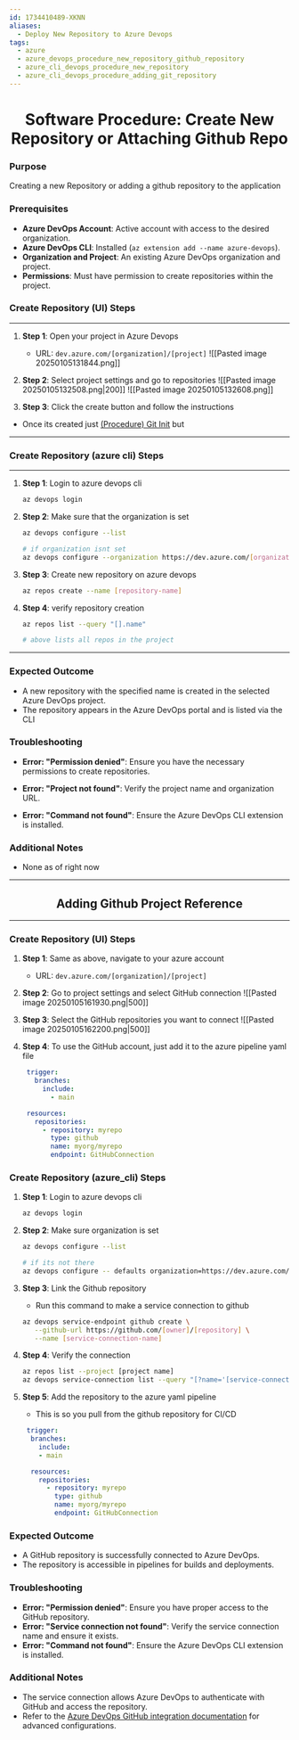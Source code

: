 ```yaml
---
id: 1734410489-XKNN
aliases:
  - Deploy New Repository to Azure Devops
tags:
  - azure
  - azure_devops_procedure_new_repository_github_repository
  - azure_cli_devops_procedure_new_repository
  - azure_cli_devops_procedure_adding_git_repository
---
```



<center>
<h1>Software Procedure: Create New Repository or Attaching Github Repo </h1>
</center>


### Purpose
Creating a new Repository or adding a github repository to the application

### Prerequisites
- **Azure DevOps Account**: Active account with access to the desired organization.
- **Azure DevOps CLI**: Installed (`az extension add --name azure-devops`).
- **Organization and Project**: An existing Azure DevOps organization and project.
- **Permissions**: Must have permission to create repositories within the project.

### Create Repository (UI) Steps
---
1. **Step 1**: Open your project in Azure Devops
   - URL: `dev.azure.com/[organization]/[project]`
![[Pasted image 20250105131844.png]]


2. **Step 2**: Select project settings and go to repositories
![[Pasted image 20250105132508.png|200]]
![[Pasted image 20250105132608.png]]

3. **Step 3**: Click the create button and follow the instructions

- Once its created just [(Procedure) Git Init](git/1736058440-NKMO.md) but 

---


### Create Repository (azure cli) Steps
---
1. **Step 1**: Login to azure devops cli
     ```bash
     az devops login
     ```

2. **Step 2**: Make sure that the organization is set
     ```bash
     az devops configure --list

     # if organization isnt set
     az devops configure --organization https://dev.azure.com/[organization]
     ```

3. **Step 3**: Create new repository on azure devops
     ```bash
     az repos create --name [repository-name]
     ```

4. **Step 4**: verify repository creation
     ```bash
     az repos list --query "[].name"

     # above lists all repos in the project
     ```


---

### Expected Outcome
- A new repository with the specified name is created in the selected Azure DevOps project.
- The repository appears in the Azure DevOps portal and is listed via the CLI

### Troubleshooting
- **Error: "Permission denied"**: Ensure you have the necessary permissions to create repositories.

- **Error: "Project not found"**: Verify the project name and organization URL.

- **Error: "Command not found"**: Ensure the Azure DevOps CLI extension is installed.


### Additional Notes
- None as of right now


<center>
  <hr>
  <h2>Adding Github Project Reference</h2>
  <hr>
</center>


### Create Repository (UI) Steps

1. **Step 1**: Same as above, navigate to your azure account
    - URL: `dev.azure.com/[organization]/[project]`

2. **Step 2**: Go to project settings and select GitHub connection
![[Pasted image 20250105161930.png|500]]

3. **Step 3**: Select the GitHub repositories you want to connect
![[Pasted image 20250105162200.png|500]]

4. **Step 4**: To use the GitHub account, just add it to the azure pipeline
           yaml file
    ```yaml
     trigger:
       branches:
         include:
           - main

     resources:
       repositories:
         - repository: myrepo
           type: github
           name: myorg/myrepo
           endpoint: GitHubConnection
    ```



### Create Repository (azure_cli) Steps

1. **Step 1**: Login to azure devops cli
     ```bash
     az devops login
     ```

2. **Step 2**: Make sure organization is set
     ```bash
     az devops configure --list

     # if its not there 
     az devops configure -- defaults organization=https://dev.azure.com/[org] project=[projectName]
     ```

3. **Step 3**: Link the Github repository
    - Run this command to make a service connection to github
     ```bash
     az devops service-endpoint github create \
        --github-url https://github.com/[owner]/[repository] \
        --name [service-connection-name]
     ```

4. **Step 4**: Verify the connection
     ```bash
     az repos list --project [project name]
     az devops service-connection list --query "[?name='[service-connection-name]']"
     ```

5. **Step 5**: Add the repository to the azure yaml pipeline
   - This is so you pull from the github repository for CI/CD
    ```yaml
     trigger:
      branches:
        include:
        - main

      resources:
        repositories:
          - repository: myrepo
            type: github
            name: myorg/myrepo
            endpoint: GitHubConnection
    ```

### Expected Outcome
- A GitHub repository is successfully connected to Azure DevOps.
- The repository is accessible in pipelines for builds and deployments.

### Troubleshooting
- **Error: "Permission denied"**: Ensure you have proper access to the GitHub repository.
- **Error: "Service connection not found"**: Verify the service connection name and ensure it exists.
- **Error: "Command not found"**: Ensure the Azure DevOps CLI extension is installed.

### Additional Notes
- The service connection allows Azure DevOps to authenticate with GitHub and access the repository.
- Refer to the [Azure DevOps GitHub integration documentation](https://learn.microsoft.com/en-us/azure/devops/repos/github/) for advanced configurations.
